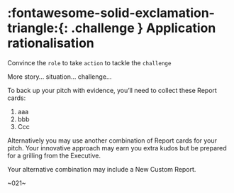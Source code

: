 # :fontawesome-solid-exclamation-triangle:{: .challenge } Application rationalisation 

Convince the `role` to take `action` to tackle the `challenge`

More story… situation... challenge...

To back up your pitch with evidence, you’ll need to collect these Report cards:

1. aaa
2. bbb
3. Ccc

Alternatively you may use another combination of Report cards for your pitch. Your innovative approach may earn you extra kudos but be prepared for a grilling from the Executive.  

Your alternative combination may include a New Custom Report.

~021~
